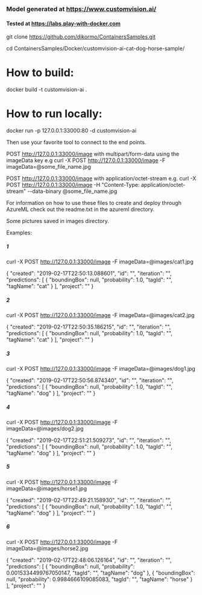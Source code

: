 ### Model generated at https://www.customvision.ai/

#### Tested at https://labs.play-with-docker.com

git clone https://github.com/djkormo/ContainersSamples.git

cd ContainersSamples/Docker/customvision-ai-cat-dog-horse-sample/


How to build:
==============================================

docker build -t  customvision-ai .

How to run locally:
==============================================
docker run -p 127.0.0.1:33000:80 -d customvision-ai



Then use your favorite tool to connect to the end points.

POST http://127.0.0.1:33000/image with multipart/form-data using the imageData key
e.g
	curl -X POST http://127.0.0.1:33000/image -F imageData=@some_file_name.jpg

POST http://127.0.0.1:33000/image with application/octet-stream
e.g.
	curl -X POST http://127.0.0.1:33000/image -H "Content-Type: application/octet-stream" --data-binary @some_file_name.jpg



For information on how to use these files to create and deploy through AzureML check out the readme.txt in the azureml directory.


Some pictures saved in images directory.


Examples:

##### 1

curl -X POST http://127.0.0.1:33000/image -F imageData=@images/cat1.jpg


{
  "created": "2019-02-17T22:50:13.088601",
  "id": "",
  "iteration": "",
  "predictions": [
    {
      "boundingBox": null,
      "probability": 1.0,
      "tagId": "",
      "tagName": "cat"
    }
  ],
  "project": ""
}

##### 2

curl -X POST http://127.0.0.1:33000/image -F imageData=@images/cat2.jpg

{
  "created": "2019-02-17T22:50:35.186215",
  "id": "",
  "iteration": "",
  "predictions": [
    {
      "boundingBox": null,
      "probability": 1.0,
      "tagId": "",
      "tagName": "cat"
    }
  ],
  "project": ""
}

##### 3

curl -X POST http://127.0.0.1:33000/image -F imageData=@images/dog1.jpg

{
  "created": "2019-02-17T22:50:56.874340",
  "id": "",
  "iteration": "",
  "predictions": [
    {
      "boundingBox": null,
      "probability": 1.0,
      "tagId": "",
      "tagName": "dog"
    }
  ],
  "project": ""
}



##### 4

curl -X POST http://127.0.0.1:33000/image -F imageData=@images/dog2.jpg

{
  "created": "2019-02-17T22:51:21.509273",
  "id": "",
  "iteration": "",
  "predictions": [
    {
      "boundingBox": null,
      "probability": 1.0,
      "tagId": "",
      "tagName": "dog"
    }
  ],
  "project": ""
}
##### 5

curl -X POST http://127.0.0.1:33000/image -F imageData=@images/horse1.jpg

{
  "created": "2019-02-17T22:49:21.158930",
  "id": "",
  "iteration": "",
  "predictions": [
    {
      "boundingBox": null,
      "probability": 1.0,
      "tagId": "",
      "tagName": "dog"
    }
  ],
  "project": ""
}

##### 6

curl -X POST http://127.0.0.1:33000/image -F imageData=@images/horse2.jpg


{
  "created": "2019-02-17T22:48:06.126164",
  "id": "",
  "iteration": "",
  "predictions": [
    {
      "boundingBox": null,
      "probability": 0.0015334499767050147,
      "tagId": "",
      "tagName": "dog"
    },
    {
      "boundingBox": null,
      "probability": 0.9984666109085083,
      "tagId": "",
      "tagName": "horse"
    }
  ],
  "project": ""
}






